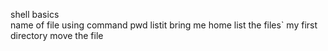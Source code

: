 shell basics
<br>
name of file using command pwd
listit
bring me home
list the files`
my first directory
move the file
